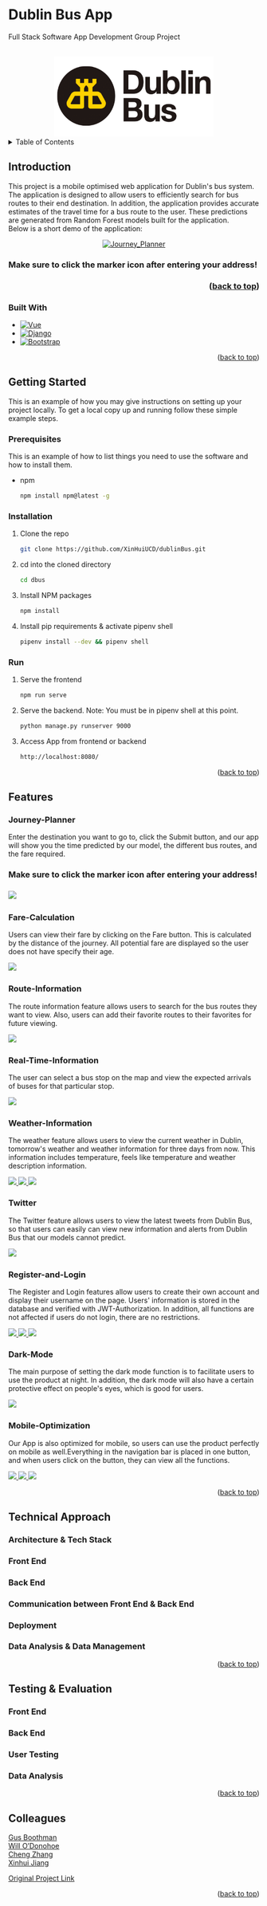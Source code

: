 <!-- Improved compatibility of back to top link: See: https://github.com/othneildrew/Best-README-Template/pull/73 -->
<a name="readme-top"></a>
<!--
*** Thanks for checking out the Best-README-Template. If you have a suggestion
*** that would make this better, please fork the repo and create a pull request
*** or simply open an issue with the tag "enhancement".
*** Don't forget to give the project a star!
*** Thanks again! Now go create something AMAZING! :D
-->



<!-- PROJECT SHIELDS -->
<!--
*** I'm using markdown "reference style" links for readability.
*** Reference links are enclosed in brackets [ ] instead of parentheses ( ).
*** See the bottom of this document for the declaration of the reference variables
*** for contributors-url, forks-url, etc. This is an optional, concise syntax you may use.
*** https://www.markdownguide.org/basic-syntax/#reference-style-links
-->

# Dublin Bus App
Full Stack Software App Development Group Project
<!-- PROJECT LOGO -->

<br />
<div align="center">
  <a href="https://github.com/21chubaka/Dublin_Bus_App">
    <img src="https://github.com/21chubaka/Dublin_Bus_App/blob/main/dbus/src/assets/Dublin-Bus-logo.png" alt="Logo" width="320" height="160">
  </a>

<!-- <h3 align="center">Dublin Bus App</h3> -->
<!--
  <p align="center">
    Dublin Bus
    <br />
    <a href="https://github.com/othneildrew/Best-README-Template"><strong>Explore the docs »</strong></a>
    <br />
    <br />
    <a href="http://ipa-011.ucd.ie/">View Live Project</a>
    ·
    <a href="https://github.com/21chubaka/dublinBus/issues">Report Bug</a>
    ·
    <a href="https://github.com/21chubaka/dublinBus/issues">Request Feature</a>
  </p>
-->
</div>



<!-- TABLE OF CONTENTS -->
<details>
  <summary>Table of Contents</summary>
  <ol>
    <li>
      <a href="#introduction">Introduction</a>
      <ul>
        <li><a href="#built-with">Built With</a></li>
      </ul>
    </li>
    <li>
      <a href="#getting-started">Getting Started</a>
      <ul>
        <li><a href="#prerequisites">Prerequisites</a></li>
        <li><a href="#installation">Installation</a></li>
        <li><a href="#run">Run</a></li>
      </ul>
    </li>
    <li><a href="#features">Features</a>
      <ul>
        <li><a href="#journey-planner">Journey Planner</a></li>
        <li><a href="#fare-calculation">Fare Calculation</a></li>
        <li><a href="#route-information">Route Information</a></li>
        <li><a href="#real-time-information">Real Time Information</a></li>
        <li><a href="#weather-information">Weather Information</a></li>
        <li><a href="#twitter">Twitter</a></li>
        <li><a href="#register-and-login">Register & Login</a></li>
        <li><a href="#dark-mode">Dark Mode</a></li>
        <li><a href="#mobile-optimization">Mobile Optimization</a></li>
      </ul>
    </li>
    <li><a href="#contributing">Contributing</a></li>
    <li><a href="#contact">Contact</a></li>
  </ol>
</details>



## Introduction
This project is a mobile optimised web application for Dublin's bus system.  The application
is designed to allow users to efficiently search for bus routes to their end destination.  In addition, 
the application provides accurate estimates of the travel time for a bus route to the user.  These
predictions are generated from Random Forest models built for the application.<br>
Below is a short demo of the application:

<div align="center">
  <a href="https://github.com/21chubaka/Dublin_Bus_App">
    <img src="/README_imgs/Journey_Planner.gif" alt="Journey_Planner">
  </a>
</div>
  <h3>Make sure to click the marker icon after entering your address!<h3>

<p align="right">(<a href="#readme-top">back to top</a>)</p>



### Built With

* [![Vue][Vue.js]][Vue-url]
* [![Django][Django.com]][Django-url]
* [![Bootstrap][Bootstrap.com]][Bootstrap-url]

<p align="right">(<a href="#readme-top">back to top</a>)</p>



## Getting Started

This is an example of how you may give instructions on setting up your project locally.
To get a local copy up and running follow these simple example steps.

### Prerequisites

This is an example of how to list things you need to use the software and how to install them.
* npm
  ```sh
  npm install npm@latest -g
  ```

### Installation

1. Clone the repo
   ```sh
   git clone https://github.com/XinHuiUCD/dublinBus.git 
   ```
2. cd into the cloned directory
   ```sh
   cd dbus
   ```
3. Install NPM packages
   ```sh
   npm install
   ```
4. Install pip requirements & activate pipenv shell
   ```sh
   pipenv install --dev && pipenv shell
   ```

### Run
1. Serve the frontend
   ```sh
   npm run serve
   ```
2. Serve the backend. Note: You must be in pipenv shell at this point.
   ```sh
   python manage.py runserver 9000
   ```
3. Access App from frontend or backend
   ```sh
   http://localhost:8080/
   ```
   
<p align="right">(<a href="#readme-top">back to top</a>)</p>



## Features

### Journey-Planner
<div>
  <p>Enter the destination you want to go to, click the Submit button, and our app will show you the time predicted by our model, the different bus routes, and the fare required.</p>
  <h3>Make sure to click the marker icon after entering your address!<h3>
  <a href="https://github.com/21chubaka/Dublin_Bus_App">
    <img src="https://github.com/XinHuiUCD/dublinBus/blob/main/README_imgs/Journey_Planner.png">
  </a>
</div>

### Fare-Calculation
<div>
  <p>Users can view their fare by clicking on the Fare button. This is calculated by the distance of the journey. All potential fare are displayed so the user does not have specify their age. </p>
  <a href="https://github.com/21chubaka/Dublin_Bus_App">
    <img src="https://github.com/XinHuiUCD/dublinBus/blob/main/README_imgs/fare_calculation.png">
  </a>
</div>

### Route-Information
<div>
  <p>The route information feature allows users to search for the bus routes they want to view. Also, users can add their favorite routes to their favorites for future viewing.</p>
  <a href="https://github.com/21chubaka/Dublin_Bus_App">
    <img src="https://github.com/XinHuiUCD/dublinBus/blob/main/README_imgs/Route_Info.png">
  </a>
</div>

### Real-Time-Information
<div>
  <p>The user can select a bus stop on the map and view the expected arrivals of buses for that particular stop. </p>
  <a href="https://github.com/21chubaka/Dublin_Bus_App">
    <img src="https://github.com/XinHuiUCD/dublinBus/blob/main/README_imgs/RealtimeInfo.png">
  </a>
</div>

### Weather-Information
<div>
  <p>The weather feature allows users to view the current weather in Dublin, tomorrow's weather and weather information for three days from now. This information includes temperature, feels like temperature and weather description information.</p>
    <a href="https://github.com/21chubaka/Dublin_Bus_App">
      <img src="https://github.com/XinHuiUCD/dublinBus/blob/main/README_imgs/current_weather.png">
      <img src="https://github.com/XinHuiUCD/dublinBus/blob/main/README_imgs/tomorrow_weather.png">
      <img src="https://github.com/XinHuiUCD/dublinBus/blob/main/README_imgs/future_weather.png">
    </a>
</div>

### Twitter
<div>
  <p>The Twitter feature allows users to view the latest tweets from Dublin Bus, so that users can easily can view new information and alerts from Dublin Bus that our models cannot predict.</p>
  <a href="https://github.com/21chubaka/Dublin_Bus_App">
    <img src="https://github.com/XinHuiUCD/dublinBus/blob/main/README_imgs/Twitter.png">
  </a>
</div>

### Register-and-Login
<div>
  <p>The Register and Login features allow users to create their own account and display their username on the page. Users' information is stored in the database and verified with JWT-Authorization. In addition, all functions are not affected if users do not login, there are no restrictions.</p>
  <a href="https://github.com/21chubaka/Dublin_Bus_App">
    <img src="https://github.com/XinHuiUCD/dublinBus/blob/main/README_imgs/Register.png">
    <img src="https://github.com/XinHuiUCD/dublinBus/blob/main/README_imgs/Login.png">
    <img src="https://github.com/XinHuiUCD/dublinBus/blob/main/README_imgs/login_completed.png">
  </a>
</div>

### Dark-Mode
<div>
  <p>The main purpose of setting the dark mode function is to facilitate users to use the product at night. In addition, the dark mode will also have a certain protective effect on people's eyes, which is good for users.</p>
  <a href="https://github.com/21chubaka/Dublin_Bus_App">
    <img src="https://github.com/XinHuiUCD/dublinBus/blob/main/README_imgs/Dark_mode.png">
  </a>
</div>

### Mobile-Optimization
<div>
  <p>Our App is also optimized for mobile, so users can use the product perfectly on mobile as well.Everything in the navigation bar is placed in one button, and when users click on the button, they can view all the functions.</p>
  <a href="https://github.com/21chubaka/Dublin_Bus_App">
    <img src="https://github.com/XinHuiUCD/dublinBus/blob/main/README_imgs/mobile1.png" width="32%">
    <img src="https://github.com/XinHuiUCD/dublinBus/blob/main/README_imgs/mobile2.png" width="32%">
    <img src="https://github.com/XinHuiUCD/dublinBus/blob/main/README_imgs/mobile3.png" width="32%">
  </a>
</div>
<p align="right">(<a href="#readme-top">back to top</a>)</p>

## Technical Approach

### Architecture & Tech Stack

### Front End

### Back End

### Communication between Front End & Back End

### Deployment

### Data Analysis & Data Management

<p align="right">(<a href="#readme-top">back to top</a>)</p>

## Testing & Evaluation

### Front End

### Back End

### User Testing

### Data Analysis

<p align="right">(<a href="#readme-top">back to top</a>)</p>

<!-- CONTRIBUTING 
## Contributing

Contributions are what make the open source community such an amazing place to learn, inspire, and create. Any contributions you make are **greatly appreciated**.

If you have a suggestion that would make this better, please fork the repo and create a pull request. You can also simply open an issue with the tag "enhancement".
Don't forget to give the project a star! Thanks again!

1. Fork the Project
2. Create your Feature Branch (`git checkout -b feature/AmazingFeature`)
3. Commit your Changes (`git commit -m 'Add some AmazingFeature'`)
4. Push to the Branch (`git push origin feature/AmazingFeature`)
5. Open a Pull Request
-->
<!-- <p align="right">(<a href="#readme-top">back to top</a>)</p> -->


<!-- LICENSE 
## License

Distributed under the MIT License. See `LICENSE.txt` for more information.

<p align="right">(<a href="#readme-top">back to top</a>)</p> 
-->



<!-- CONTACT -->
## Colleagues
[Gus Boothman](https://github.com/Gus1616)
<br/>
[Will O’Donohoe](https://github.com/21chubaka)
<br/>
[Cheng Zhang](https://github.com/20211342)
<br/>
[Xinhui Jiang](https://github.com/XinHuiUCD)

[Original Project Link](https://github.com/XinHuiUCD/dublinBus)

<p align="right">(<a href="#readme-top">back to top</a>)</p>





<!-- MARKDOWN LINKS & IMAGES -->
<!-- https://www.markdownguide.org/basic-syntax/#reference-style-links -->

[Vue.js]: https://img.shields.io/badge/Vue.js-35495E?style=for-the-badge&logo=vuedotjs&logoColor=4FC08D
[Vue-url]: https://vuejs.org/
[Bootstrap.com]: https://img.shields.io/badge/Bootstrap-563D7C?style=for-the-badge&logo=bootstrap&logoColor=white
[Bootstrap-url]: https://getbootstrap.com
[Django.com]: https://img.shields.io/badge/django-%23092E20.svg?style=for-the-badge&logo=django&logoColor=white
[Django-url]: https://www.djangoproject.com

